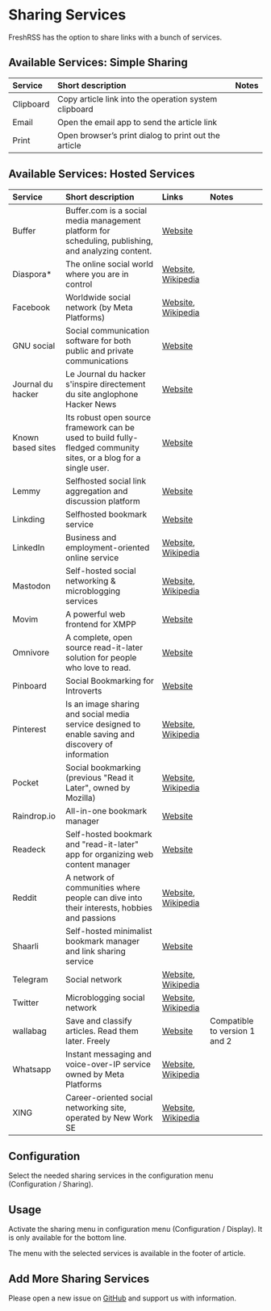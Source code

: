 # Sharing Services

FreshRSS has the option to share links with a bunch of services.

## Available Services: Simple Sharing

| Service       | Short description                                      | Notes                                                         |
|:--------------|:-------------------------------------------------------|:--------------------------------------------------------------|
| Clipboard     | Copy article link into the operation system clipboard | |
| Email         | Open the email app to send the article link            | |
| Print         | Open browser’s print dialog to print out the article   | |

## Available Services: Hosted Services

| Service           | Short description                                    | Links                                            | Notes                                                         |
|:------------------|:-----------------------------------------------------|:-------------------------------------------------|:--------------------------------------------------------------|
| Buffer         | Buffer.com is a social media management platform for scheduling, publishing, and analyzing content. | [Website](https://buffer.com) ||
| Diaspora*         | The online social world where you are in control     | [Website](https://diasporafoundation.org/), [Wikipedia](https://en.wikipedia.org/wiki/Diaspora_(social_network)) |  |
| Facebook          | Worldwide social network (by Meta Platforms)         | [Website](https://facebook.com), [Wikipedia](https://en.wikipedia.org/wiki/Facebook) | |
| GNU social        | Social communication software for both public and private communications | [Website](https://gnu.io/social/) | |
| Journal du hacker | Le Journal du hacker s'inspire directement du site anglophone Hacker News | [Website](https://www.journalduhacker.net/) | |
| Known based sites | Its robust open source framework can be used to build fully-fledged community sites, or a blog for a single user. | [Website](https://withknown.com/) | |
| Lemmy             | Selfhosted social link aggregation and discussion platform | [Website](https://join-lemmy.org/) | |
| Linkding          | Selfhosted bookmark service | [Website](https://github.com/sissbruecker/linkding) | |
| LinkedIn          | Business and employment-oriented online service      | [Website](https://www.linkedin.com/), [Wikipedia](https://en.wikipedia.org/wiki/LinkedIn)| |
| Mastodon          | Self-hosted social networking & microblogging services | [Website](https://joinmastodon.org/), [Wikipedia](https://en.wikipedia.org/wiki/Mastodon_(software)) | |
| Movim             | A powerful web frontend for XMPP                     | [Website](https://movim.eu/) | |
| Omnivore          | A complete, open source read-it-later solution for people who love to read. | [Website](https://omnivore.app/) | |
| Pinboard          | Social Bookmarking for Introverts                    | [Website](https://pinboard.in/) | |
| Pinterest         | Is an image sharing and social media service designed to enable saving and discovery of information| [Website](https://pinterest.com/), [Wikipedia](https://en.wikipedia.org/wiki/Pinterest) | |
| Pocket            | Social bookmarking (previous "Read it Later", owned by Mozilla) | [Website](https://getpocket.com), [Wikipedia](https://en.wikipedia.org/wiki/Pocket_(service)) | |
| Raindrop.io       | All-in-one bookmark manager                          | [Website](https://raindrop.io/)| |
| Readeck            | Self-hosted bookmark and "read-it-later" app for organizing web content manager                          | [Website](https://readeck.org/en/)| |
| Reddit            | A network of communities where people can dive into their interests, hobbies and passions| [Website](https://www.reddit.com/), [Wikipedia](https://en.wikipedia.org/wiki/Reddit)| |
| Shaarli           | Self-hosted minimalist bookmark manager and link sharing service | [Website](https://shaarli.readthedocs.io/) | |
| Telegram          | Social network                         | [Website](https://telegram.org), [Wikipedia](https://en.wikipedia.org/wiki/Telegram_(software)) | |
| Twitter           | Microblogging social network                         | [Website](https://twitter.com), [Wikipedia](https://de.wikipedia.org/wiki/Twitter) | |
| wallabag          | Save and classify articles. Read them later. Freely  | [Website](https://www.wallabag.org) | Compatible to version 1 and 2 |
| Whatsapp          | Instant messaging and voice-over-IP service owned by Meta Platforms| [Website](https://www.whatsapp.com), [Wikipedia](https://en.wikipedia.org/wiki/WhatsApp) | |
| XING              | Career-oriented social networking site, operated by New Work SE | [Website](https://www.xing.com/), [Wikipedia](https://en.wikipedia.org/wiki/XING) | |

## Configuration

Select the needed sharing services in the configuration menu (Configuration / Sharing).

## Usage

Activate the sharing menu in configuration menu (Configuration / Display). It is only available for the bottom line.

The menu with the selected services is available in the footer of article.

## Add More Sharing Services

Please open a new issue on [GitHub](https://github.com/FreshRSS/FreshRSS/issues) and support us with information.

